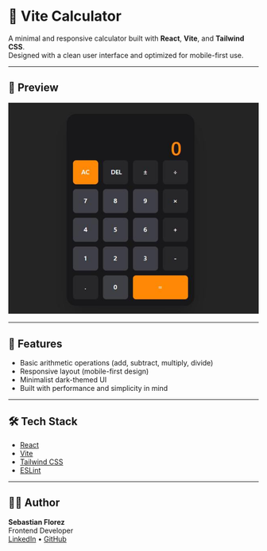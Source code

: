 # 🧮 Vite Calculator

A minimal and responsive calculator built with **React**, **Vite**, and **Tailwind CSS**.  
Designed with a clean user interface and optimized for mobile-first use.

---

## 📸 Preview

![Vite Calculator Preview](./src/assets/preview.jpg)

---

## 🚀 Features

- Basic arithmetic operations (add, subtract, multiply, divide)
- Responsive layout (mobile-first design)
- Minimalist dark-themed UI
- Built with performance and simplicity in mind

---

## 🛠️ Tech Stack

- [React](https://react.dev/)
- [Vite](https://vitejs.dev/)
- [Tailwind CSS](https://tailwindcss.com/)
- [ESLint](https://eslint.org/)

---

## 👨‍💻 Author

**Sebastian Florez**  
Frontend Developer  
[LinkedIn](https://www.linkedin.com/in/juan-sebastián-flórez-delgado-15263b311) • [GitHub](https://github.com/Seb-fd)
